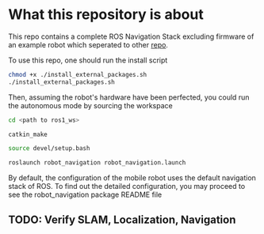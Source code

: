 # What this repository is about

This repo contains a complete ROS Navigation Stack excluding firmware of an example robot which seperated to other [repo](https://github.com/samiframadhan/firmware_robot).

To use this repo, one should run the install script
```bash
chmod +x ./install_external_packages.sh
./install_external_packages.sh
```

Then, assuming the robot's hardware have been perfected, you could run the autonomous mode by sourcing the workspace
```bash
cd <path to ros1_ws>

catkin_make

source devel/setup.bash

roslaunch robot_navigation robot_navigation.launch
```

By default, the configuration of the mobile robot uses the default navigation stack of ROS.
To find out the detailed configuration, you may proceed to see the robot_navigation package README file

## TODO: Verify SLAM, Localization, Navigation